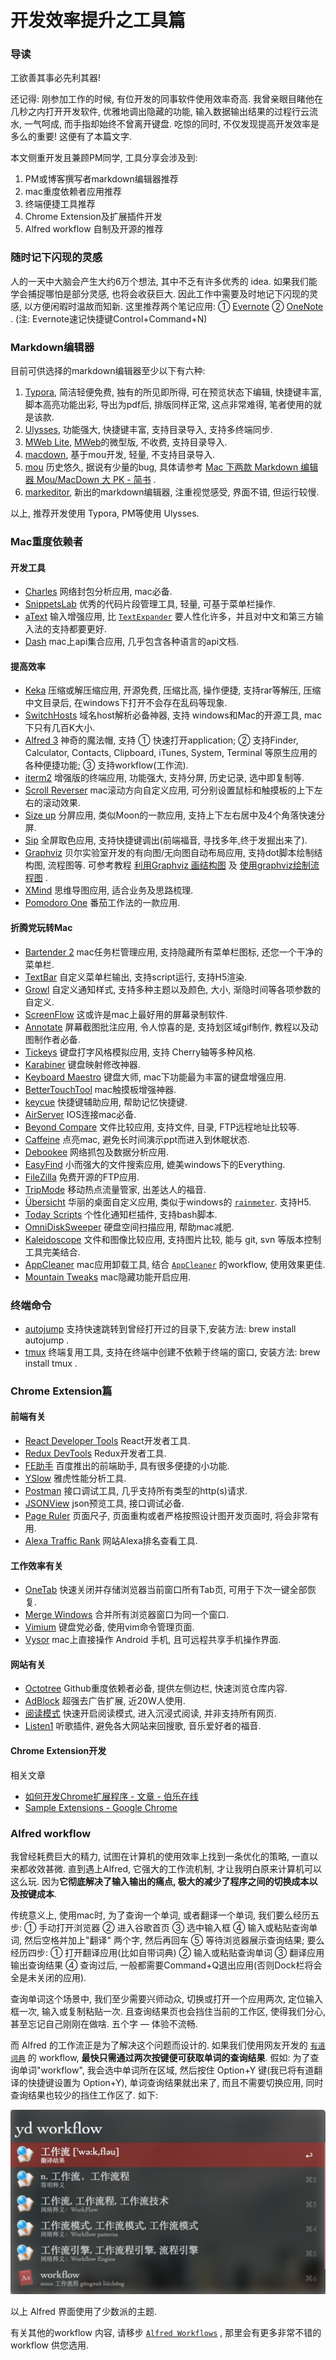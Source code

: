 # 开发效率提升之工具篇

### 导读

工欲善其事必先利其器!

还记得: 刚参加工作的时候, 有位开发的同事软件使用效率奇高. 我曾亲眼目睹他在几秒之内打开开发软件, 优雅地调出隐藏的功能, 输入数据输出结果的过程行云流水, 一气呵成, 而手指却始终不曾离开键盘. 吃惊的同时, 不仅发现提高开发效率是多么的重要! 这便有了本篇文字.

本文侧重开发且兼顾PM同学, 工具分享会涉及到:

1. PM或博客撰写者markdown编辑器推荐
2. mac重度依赖者应用推荐
3. 终端便捷工具推荐
4. Chrome Extension及扩展插件开发
5. Alfred workflow 自制及开源的推荐

### 随时记下闪现的灵感

人的一天中大脑会产生大约6万个想法, 其中不乏有许多优秀的 idea. 如果我们能学会捕捉哪怕是部分灵感, 也将会收获巨大. 因此工作中需要及时地记下闪现的灵感, 以方便闲暇时温故而知新. 这里推荐两个笔记应用: ① [Evernote](https://www.yinxiang.com/) ② [OneNote](http://www.onenote.com/) . (注: Evernote速记快捷键Control+Command+N)

### Markdown编辑器

目前可供选择的markdown编辑器至少以下有六种:

1. [Typora](http://www.typora.io/), 简洁轻便免费, 独有的所见即所得, 可在预览状态下编辑, 快捷键丰富, 脚本高亮功能出彩, 导出为pdf后, 排版同样正常, 这点非常难得, 笔者使用的就是该款.
2. [Ulysses](http://www.ulyssesapp.com/), 功能强大, 快捷键丰富, 支持目录导入, 支持多终端同步.
3. [MWeb Lite](http://www.pc6.com/mac/161974.html),  [MWeb](http://zh.mweb.im/)的微型版, 不收费, 支持目录导入.
4. [macdown](http://macdown.uranusjr.com/), 基于mou开发, 轻量, 不支持目录导入.
5. [mou](http://25.io/mou/) 历史悠久, 据说有少量的bug, 具体请参考 [Mac 下两款 Markdown 编辑器 Mou/MacDown 大 PK \- 简书](http://www.jianshu.com/p/6c157af09e84) .
6. [markeditor](http://markeditor.com/app/markeditor), 新出的markdown编辑器, 注重视觉感受, 界面不错, 但运行较慢.

以上, 推荐开发使用 Typora, PM等使用 Ulysses.

### Mac重度依赖者

#### 开发工具

- [Charles](https://www.charlesproxy.com/) 网络封包分析应用, mac必备.
- [SnippetsLab](http://www.renfei.org/snippets-lab/) 优秀的代码片段管理工具, 轻量, 可基于菜单栏操作.
- [aText](http://www.trankynam.com/atext/) 输入增强应用, 比 [`TextExpander`](http://www.pc6.com/mac/146924.html) 要人性化许多，并且对中文和第三方输入法的支持都要更好.
- [Dash](https://kapeli.com/dash) mac上api集合应用, 几乎包含各种语言的api文档.

#### 提高效率

- [Keka](http://www.kekaosx.com/en/) 压缩或解压缩应用, 开源免费, 压缩比高, 操作便捷, 支持rar等解压, 压缩中文目录后, 在windows下打开不会存在乱码等现象.
- [SwitchHosts](https://github.com/oldj/SwitchHosts/releases) 域名host解析必备神器, 支持 windows和Mac的开源工具, mac下只有几百K大小.
- [Alfred 3](http://www.sdifenzhou.com/alfred3.html) 神奇的魔法帽, 支持 ① 快速打开application; ② 支持Finder, Calculator, Contacts, Clipboard, iTunes, System, Terminal 等原生应用的各种便捷功能; ③ 支持workflow(工作流).
- [iterm2](http://www.iterm2.com/) 增强版的终端应用, 功能强大, 支持分屏, 历史记录, 选中即复制等.
- [Scroll Reverser](http://pilotmoon.com/scrollreverser/) mac滚动方向自定义应用, 可分别设置鼠标和触摸板的上下左右的滚动效果.
- [Size up](http://www.irradiatedsoftware.com/sizeup/) 分屏应用, 类似Moon的一款应用, 支持上下左右居中及4个角落快速分屏.
- [Sip](http://www.pc6.com/mac/124262.html) 全屏取色应用, 支持快捷键调出(前端福音, 寻找多年,终于发掘出来了).
- [Graphviz](http://www.graphviz.org/) 贝尔实验室开发的有向图/无向图自动布局应用, 支持dot脚本绘制结构图, 流程图等. 可参考教程 [利用Graphviz 画结构图](http://www.cnblogs.com/sld666666/archive/2010/06/25/1765510.html) 及 [使用graphviz绘制流程图](http://www.cnblogs.com/CoolJie/archive/2012/07/17/graphviz.html) .
- [XMind](http://www.xmindchina.net/) 思维导图应用, 适合业务及思路梳理.
- [Pomodoro One](http://www.pc6.com/mac/136806.html) 番茄工作法的一款应用.

#### 折腾党玩转Mac

- [Bartender 2](https://www.macbartender.com/) mac任务栏管理应用, 支持隐藏所有菜单栏图标, 还您一个干净的菜单栏.
- [TextBar](https://www.macstories.net/mac/textbar-puts-your-text-into-the-menu-bar/) 自定义菜单栏输出, 支持script运行, 支持H5渲染.
- [Growl](http://growl.info/) 自定义通知样式, 支持多种主题以及颜色, 大小, 渐隐时间等各项参数的自定义.
- [ScreenFlow](http://screenflow.en.softonic.com/mac) 这或许是mac上最好用的屏幕录制软件.
- [Annotate](http://www.waitsun.com/annotate-2-0-5.html) 屏幕截图批注应用, 令人惊喜的是, 支持划区域gif制作, 教程以及动图制作者必备.
- [Tickeys](http://www.yingdev.com/projects/tickeys) 键盘打字风格模拟应用, 支持 Cherry轴等多种风格.
- [Karabiner](https://pqrs.org/osx/karabiner/) 键盘映射修改神器.
- [Keyboard Maestro](https://www.keyboardmaestro.com/main/) 键盘大师, mac下功能最为丰富的键盘增强应用.
- [BetterTouchTool](https://www.boastr.net/) mac触摸板增强神器.
- [keycue](http://www.pc6.com/mac/116332.html) 快捷键辅助应用, 帮助记忆快捷键.
- [AirServer](http://www.airserver.com/) IOS连接mac必备.
- [Beyond Compare](http://www.beyondcompare.cc/) 文件比较应用, 支持文件, 目录, FTP远程地址比较等.
- [Caffeine](http://www.pc6.com/mac/121734.html) 点亮mac, 避免长时间演示ppt而进入到休眠状态.
- [Debookee](http://www.pc6.com/mac/129593.html) 网络抓包及数据分析应用.
- [EasyFind](http://www.waerfa.com/easyfind) 小而强大的文件搜索应用, 媲美windows下的Everything.
- [FileZilla](https://filezilla-project.org/) 免费开源的FTP应用.
- [TripMode](http://www.pc6.com/mac/144495.html) 移动热点流量管家, 出差达人的福音.
- [Übersicht](http://sspai.com/28020) 华丽的桌面自定义应用, 类似于windows的 [`rainmeter`](http://rainmeter.cn/cms/). 支持H5.
- [Today Scripts](http://www.waerfa.com/today-scripts-for-yosemite-today-view) 个性化通知栏插件, 支持bash脚本.
- [OmniDiskSweeper](http://newping.cn/322) 硬盘空间扫描应用, 帮助mac减肥.
- [Kaleidoscope](http://www.pc6.com/mac/113361.html) 文件和图像比较应用, 支持图片比较, 能与 git, svn 等版本控制工具完美结合.
- [AppCleaner](http://freemacsoft.net/appcleaner/) mac应用卸载工具, 结合  [`AppCleaner`](https://github.com/Louiszhai/tool/blob/master/workflow/AppCleaner.alfredworkflow?raw=true) 的workflow, 使用效果更佳.
- [Mountain Tweaks](http://tweaksapp.com/app/mountain-tweaks/) mac隐藏功能开启应用.

### 终端命令

- [autojump]() 支持快速跳转到曾经打开过的目录下,安装方法: brew install autojump .
- [tmux]() 终端复用工具, 支持在终端中创建不依赖于终端的窗口, 安装方法: brew install tmux .

### Chrome Extension篇

#### 前端有关

- [React Developer Tools](https://chrome.google.com/webstore/detail/react-developer-tools/fmkadmapgofadopljbjfkapdkoienihi) React开发者工具.
- [Redux DevTools](https://chrome.google.com/webstore/detail/redux-devtools/lmhkpmbekcpmknklioeibfkpmmfibljd) Redux开发者工具.
- [FE助手](https://chrome.google.com/webstore/detail/web%E5%89%8D%E7%AB%AF%E5%8A%A9%E6%89%8Bfehelper/pkgccpejnmalmdinmhkkfafefagiiiad0) 百度推出的前端助手, 具有很多便捷的小功能.
- [YSlow](https://chrome.google.com/webstore/detail/yslow/ninejjcohidippngpapiilnmkgllmakh) 雅虎性能分析工具.
- [Postman](https://chrome.google.com/webstore/detail/postman/fhbjgbiflinjbdggehcddcbncdddomop) 接口调试工具, 几乎支持所有类型的http(s)请求.
- [JSONView](https://chrome.google.com/webstore/detail/jsonview/chklaanhfefbnpoihckbnefhakgolnmc) json预览工具, 接口调试必备.
- [Page Ruler](https://chrome.google.com/webstore/detail/page-ruler/jlpkojjdgbllmedoapgfodplfhcbnbpn) 页面尺子, 页面重构或者严格按照设计图开发页面时, 将会非常有用.
- [Alexa Traffic Rank](https://chrome.google.com/webstore/detail/alexa-traffic-rank/cknebhggccemgcnbidipinkifmmegdel) 网站Alexa排名查看工具.

#### 工作效率有关

- [OneTab](https://chrome.google.com/webstore/detail/onetab/chphlpgkkbolifaimnlloiipkdnihall) 快速关闭并存储浏览器当前窗口所有Tab页, 可用于下次一键全部恢复.
- [Merge Windows](https://chrome.google.com/webstore/detail/merge-windows/mmpokgfcmbkfdeibafoafkiijdbfblfg) 合并所有浏览器窗口为同一个窗口.
- [Vimium](https://chrome.google.com/webstore/detail/vimium/dbepggeogbaibhgnhhndojpepiihcmeb) 键盘党必备, 使用vim命令管理页面.
- [Vysor](https://chrome.google.com/webstore/detail/vysor/gidgenkbbabolejbgbpnhbimgjbffefm) mac上直接操作 Android 手机, 且可远程共享手机操作界面.

#### 网站有关

- [Octotree](https://chrome.google.com/webstore/detail/octotree/bkhaagjahfmjljalopjnoealnfndnagc) Github重度依赖者必备, 提供左侧边栏, 快速浏览仓库内容. 
- [AdBlock](https://chrome.google.com/webstore/detail/adblock/gighmmpiobklfepjocnamgkkbiglidom) 超强去广告扩展, 近20W人使用.
- [阅读模式](https://chrome.google.com/webstore/detail/reader-view/iibolhpkjjmoepndefdmdlmbpfhlgjpl) 快速开启阅读模式, 进入沉浸式阅读, 并非支持所有网页.
- [Listen1](https://github.com/listen1/listen1_chrome_extension) 听歌插件, 避免各大网站来回搜歌, 音乐爱好者的福音.

#### Chrome Extension开发

相关文章

- [如何开发Chrome扩展程序 - 文章 - 伯乐在线](http://blog.jobbole.com/46608/)
- [Sample Extensions - Google Chrome](https://developer.chrome.com/extensions/samples)

### Alfred workflow

我曾经耗费巨大的精力, 试图在计算机的使用效率上找到一条优化的策略, 一直以来都收效甚微. 直到遇上Alfred, 它强大的工作流机制, 才让我明白原来计算机可以这么玩. 因为**它彻底解决了输入输出的痛点, 极大的减少了程序之间的切换成本以及按键成本**.

传统意义上, 使用mac时, 为了查询一个单词, 或者翻译一个单词, 我们要么经历五步: ① 手动打开浏览器 ② 进入谷歌首页 ③ 选中输入框 ④ 输入或粘贴查询单词, 然后空格并加上"翻译" 两个字, 然后再回车 ⑤ 等待浏览器展示查询结果; 要么经历四步: ① 打开翻译应用(比如自带词典) ② 输入或粘贴查询单词 ③ 翻译应用输出查询结果 ④ 查询过后, 一般都需要Command+Q退出应用(否则Dock栏将会全是未关闭的应用).

查询单词这个场景中, 我们至少需要兴师动众, 切换或打开一个应用两次, 定位输入框一次,  输入或复制粘贴一次. 且查询结果页也会挡住当前的工作区, 使得我们分心, 甚至忘记自己刚刚在做啥. 五个字 — 体验不流畅. 

而 Alfred 的工作流正是为了解决这个问题而设计的. 如果我们使用网友开发的 [`有道词典`](https://github.com/Louiszhai/tool/blob/master/workflow/youdao.alfredworkflow?raw=true) 的 workflow, **最快只需通过两次按键便可获取单词的查询结果**. 假如: 为了查询单词"workflow", 我会选中单词所在区域, 然后按住 Option+Y 键(我已将有道翻译的快捷键设置为 Option+Y), 单词查询结果就出来了, 而且不需要切换应用, 同时查询结果也较少的挡住工作区了. 如下:

![有道词典][youdao-image]

以上 Alfred 界面使用了少数派的主题. 

有关其他的workflow 内容, 请移步 [`Alfred Workflows`](https://github.com/Louiszhai/alfred-workflows) , 那里会有更多非常不错的 workflow 供您选用.



[youdao-image]: images/shortcuts-youdao.png